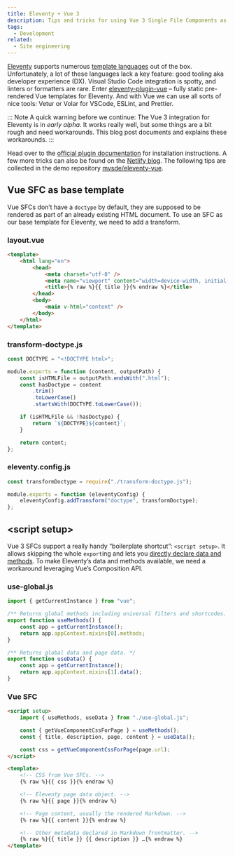 ```yaml
---
title: Eleventy + Vue 3
description: Tips and tricks for using Vue 3 Single File Components as templates for Eleventy.
tags:
  - Development
related:
  - Site engineering
---
```


[Eleventy](https://www.11ty.dev/) supports numerous [template languages](https://www.11ty.dev/docs/languages/) out of the box. Unfortunately, a lot of these languages lack a key feature: good tooling aka developer experience (DX). Visual Studio Code integration is spotty, and linters or formatters are rare. Enter [eleventy-plugin-vue](https://github.com/11ty/eleventy-plugin-vue) – fully static pre-rendered Vue templates for Eleventy. And with Vue we can use all sorts of nice tools: Vetur or Volar for VSCode, ESLint, and Prettier.

::: Note
A quick warning before we continue: The Vue 3 integration for Eleventy is in _early alpha_. It works really well, but some things are a bit rough and need workarounds. This blog post documents and explains these workarounds.
:::

Head over to the [official plugin documentation](https://github.com/11ty/eleventy-plugin-vue#readme) for installation instructions. A few more tricks can also be found on the [Netlify blog](https://www.netlify.com/blog/2020/09/18/eleventy-and-vue-a-match-made-to-power-netlify.com/). The following tips are collected in the demo repository [mvsde/eleventy-vue](https://github.com/mvsde/eleventy-vue).

## Vue SFC as base template

Vue SFCs don’t have a `doctype` by default, they are supposed to be rendered as part of an already existing HTML document. To use an SFC as our base template for Eleventy, we need to add a transform.

### layout.vue

```html
<template>
	<html lang="en">
		<head>
			<meta charset="utf-8" />
			<meta name="viewport" content="width=device-width, initial-scale=1.0" />
			<title>{% raw %}{{ title }}{% endraw %}</title>
		</head>
		<body>
			<main v-html="content" />
		</body>
	</html>
</template>
```

### transform-doctype.js

```js
const DOCTYPE = "<!DOCTYPE html>";

module.exports = function (content, outputPath) {
	const isHTMLFile = outputPath.endsWith(".html");
	const hasDoctype = content
		.trim()
		.toLowerCase()
		.startsWith(DOCTYPE.toLowerCase());

	if (isHTMLFile && !hasDoctype) {
		return `${DOCTYPE}${content}`;
	}

	return content;
};
```

### eleventy.config.js

```js
const transformDoctype = require("./transform-doctype.js");

module.exports = function (eleventyConfig) {
	eleventyConfig.addTransform("doctype", transformDoctype);
};
```

## \<script setup>

Vue 3 SFCs support a really handy “boilerplate shortcut”: `<script setup>`. It allows skipping the whole `export`ing and lets you [directly declare data and methods](https://vuejs.org/api/sfc-script-setup.html#script-setup). To make Eleventy’s data and methods available, we need a workaround leveraging Vue’s Composition API.

### use-global.js

```js
import { getCurrentInstance } from "vue";

/** Returns global methods including universal filters and shortcodes. */
export function useMethods() {
	const app = getCurrentInstance();
	return app.appContext.mixins[0].methods;
}

/** Returns global data and page data. */
export function useData() {
	const app = getCurrentInstance();
	return app.appContext.mixins[1].data();
}
```

### Vue SFC

```html
<script setup>
	import { useMethods, useData } from "./use-global.js";

	const { getVueComponentCssForPage } = useMethods();
	const { title, description, page, content } = useData();

	const css = getVueComponentCssForPage(page.url);
</script>

<template>
	<!-- CSS from Vue SFCs. -->
	{% raw %}{{ css }}{% endraw %}

	<!-- Eleventy page data object. -->
	{% raw %}{{ page }}{% endraw %}

	<!-- Page content, usually the rendered Markdown. -->
	{% raw %}{{ content }}{% endraw %}

	<!-- Other metadata declared in Markdown frontmatter. -->
	{% raw %}{{ title }} {{ description }} …{% endraw %}
</template>
```
